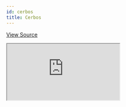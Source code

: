 ```yaml
---
id: cerbos
title: Cerbos
---
```


[View Source](https://github.com/pankod/refine/tree/master/examples/accessControl/cerbos)

<iframe src="https://codesandbox.io/embed/access-control-cerbos-react-5mfkq?autoresize=1&fontsize=14&module=%2Fsrc%2FApp.tsx&theme=dark&view=preview"
    style={{width: "100%", height:"80vh", border: "0px", borderRadius: "8px", overflow:"hidden"}}
    title="access-control-cerbos-react"
    allow="accelerometer; ambient-light-sensor; camera; encrypted-media; geolocation; gyroscope; hid; microphone; midi; payment; usb; vr; xr-spatial-tracking"
    sandbox="allow-forms allow-modals allow-popups allow-presentation allow-same-origin allow-scripts"
></iframe>
